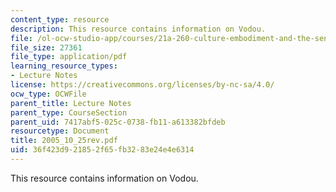 ```yaml
---
content_type: resource
description: This resource contains information on Vodou.
file: /ol-ocw-studio-app/courses/21a-260-culture-embodiment-and-the-senses-fall-2005/36f423d921852f65fb3283e24e4e6314_2005_10_25rev.pdf
file_size: 27361
file_type: application/pdf
learning_resource_types:
- Lecture Notes
license: https://creativecommons.org/licenses/by-nc-sa/4.0/
ocw_type: OCWFile
parent_title: Lecture Notes
parent_type: CourseSection
parent_uid: 7417abf5-025c-0738-fb11-a613382bfdeb
resourcetype: Document
title: 2005_10_25rev.pdf
uid: 36f423d9-2185-2f65-fb32-83e24e4e6314
---
```

This resource contains information on Vodou.